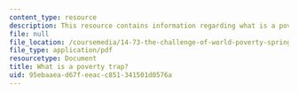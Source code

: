 ```yaml
---
content_type: resource
description: This resource contains information regarding what is a poverty trap?
file: null
file_location: /coursemedia/14-73-the-challenge-of-world-poverty-spring-2011/95ebaaead67feeacc851341501d0576a_MIT14_73S11_Lec2_slides.pdf
file_type: application/pdf
resourcetype: Document
title: What is a poverty trap?
uid: 95ebaaea-d67f-eeac-c851-341501d0576a
---
```

